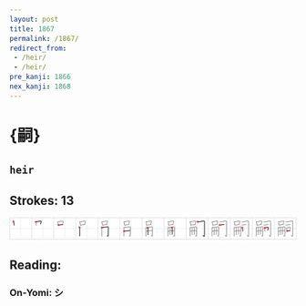 ```yaml
---
layout: post
title: 1867
permalink: /1867/
redirect_from:
 - /heir/
 - /heir/
pre_kanji: 1866
nex_kanji: 1868
---
```


# {嗣}

## `heir`

## Strokes: 13

<div class="stroke"><img src="../images/E597A3.png" /></div>

## Reading:

### On-Yomi: シ
